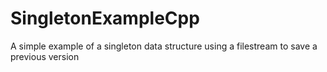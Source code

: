 # SingletonExampleCpp
A simple example of a singleton data structure using a filestream to save a previous version
